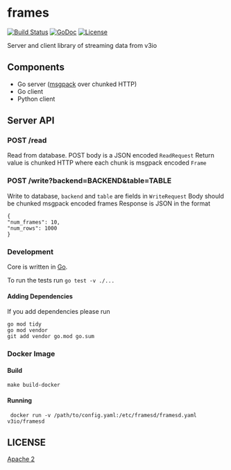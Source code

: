 # frames

[![Build Status](https://travis-ci.com/v3io/frames.svg?branch=master)](https://travis-ci.com/v3io/frames)
[![GoDoc](https://godoc.org/github.com/v3io/frames?status.svg)](https://godoc.org/github.com/v3io/frames)
[![License](https://img.shields.io/badge/License-Apache%202.0-blue.svg)](https://opensource.org/licenses/Apache-2.0)

Server and client library of streaming data from v3io

## Components

- Go server ([msgpack][msgpack] over chunked HTTP)
- Go client
- Python client

[msgpack]: https://msgpack.org/

## Server API

### POST /read

Read from database. POST body is a JSON encoded `ReadRequest`
Return value is chunked HTTP where each chunk is msgpack encoded `Frame`

### POST /write?backend=BACKEND&table=TABLE

Write to database, `backend` and `table` are fields in `WriteRequest`
Body should be chunked msgpack encoded frames
Response is JSON in the format

    {
	"num_frames": 10,
	"num_rows": 1000
    }

### Development

Core is written in [Go](https://golang.org/).

To run the tests run `go test -v ./...`

#### Adding Dependencies

If you add dependencies please run

    go mod tidy
    go mod vendor
    git add vendor go.mod go.sum

### Docker Image

#### Build

    make build-docker

#### Running

     docker run -v /path/to/config.yaml:/etc/framesd/framesd.yaml v3io/framesd

## LICENSE

[Apache 2](LICENSE)

